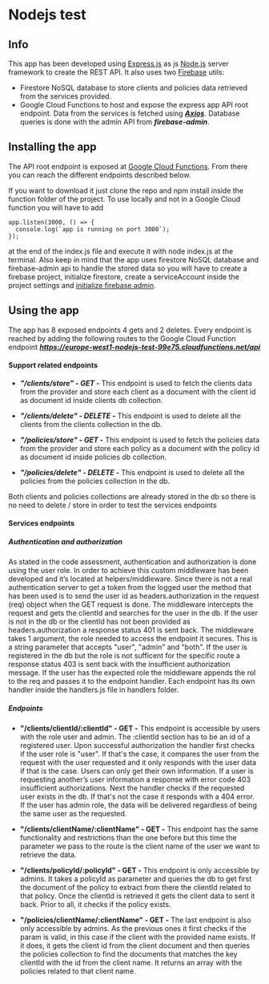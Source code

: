 # Nodejs test

## Info

This app has been developed using [Express.js](https://expressjs.com/) as js [Node.js](https://nodejs.org/en/) server framework to create the REST API.
It also uses two [Firebase](https://firebase.google.com/) utils:

- Firestore NoSQL database to store clients and policies data retrieved from the services provided.
- Google Cloud Functions to host and expose the express app API root endpoint.
  Data from the services is fetched using **_[Axios](https://github.com/axios/axios)_**.
  Database queries is done with the admin API from **_firebase-admin_**.

## Installing the app

The API root endpoint is exposed at [Google Cloud Functions](https://europe-west1-nodejs-test-99e75.cloudfunctions.net/api). From there you can reach the different endpoints described below.

If you want to download it just clone the repo and npm install inside the function folder of the project.
To use locally and not in a Google Cloud function you will have to add

```
app.listen(3000, () => {
  console.log(`app is running on port 3000`);
});

```

at the end of the index.js file and execute it with node index.js at the terminal. Also keep in mind that the app uses firestore NoSQL database and firebase-admin api to handle the stored data so you will have to create a firebase project, initialize firestore, create a serviceAccount inside the project settings and [initialize firebase admin](https://firebase.google.com/docs/admin/setup).

## Using the app

The app has 8 exposed endpoints 4 gets and 2 deletes. Every endpoint is reached by adding the following routes to the Google Cloud Function endpoint **_https://europe-west1-nodejs-test-99e75.cloudfunctions.net/api_**

#### Support related endpoints

- **_"/clients/store" - GET -_** This endpoint is used to fetch the clients data from the provider and store each client as a document with the client id as document id inside clients db collection.

- **_"/clients/delete" - DELETE -_** This endpoint is used to delete all the clients from the clients collection in the db.

- **_"/policies/store" - GET -_** This endpoint is used to fetch the policies data from the provider and store each policy as a document with the policy id as document id inside policies db collection.

- **_"/policies/delete" - DELETE -_** This endpoint is used to delete all the policies from the policies collection in the db.

Both clients and policies collections are already stored in the db so there is no need to delete / store in order to test the services endpoints

#### Services endpoints

##### Authentication and authorization

As stated in the code assessment, authentication and authorization is done using the user role. In order to achieve this custom middleware has been developed and it’s located at helpers/middleware.
Since there is not a real authentication server to get a token from the logged user the method that has been used is to send the user id as headers.authorization in the request (req) object when the GET request is done. The middleware intercepts the request and gets the clientId and searches for the user in the db. If the user is not in the db or the clientId has not been provided as headers.authorization a response status 401 is sent back. The middleware takes 1 argument, the role needed to access the endpoint it secures. This is a string parameter that accepts "user", "admin" and "both".
If the user is registered in the db but the role is not sufficent for the specific route a response status 403 is sent back with the insufficient authorization message.
If the user has the expected role the middleware appends the rol to the req and passes it to the endpoint handler. Each endpoint has its own handler inside the handlers.js file in handlers folder.

##### Endpoints

- **"/clients/clientId/:clientId" - GET -** This endpoint is accessible by users with the role user and admin. The :clientId section has to be an id of a registered user. Upon successful authorization the handler first checks if the user role is "user". If that's the case, it compares the user from the request with the user requested and it only responds with the user data if that is the case. Users can only get their own information. If a user is requesting another’s user information a response with error code 403 insufficient authorizations. Next the handler checks if the requested user exists in the db. If that's not the case it responds with a 404 error. If the user has admin role, the data will be delivered regardless of being the same user as the requested.

- **"/clients/clientName/:clientName" - GET -** This endpoint has the same functionality and restrictions than the one before but this time the parameter we pass to the route is the client name of the user we want to retrieve the data.

- **"/clients/policyId/:policyId" - GET -** This endpoint is only accessible by admins. It takes a policyId as parameter and queries the db to get first the document of the policy to extract from there the clientId related to that policy. Once the clientId is retrieved it gets the client data to sent it back. Prior to all, it checks if the policy exists.

- **"/policies/clientName/:clientName" - GET -** The last endpoint is also only accessible by admins. As the previous ones it first checks if the param is valid, in this case if the client with the provided name exists. If it does, it gets the client id from the client document and then queries the policies collection to find the documents that matches the key clientId with the id from the client name. It returns an array with the policies related to that client name.
